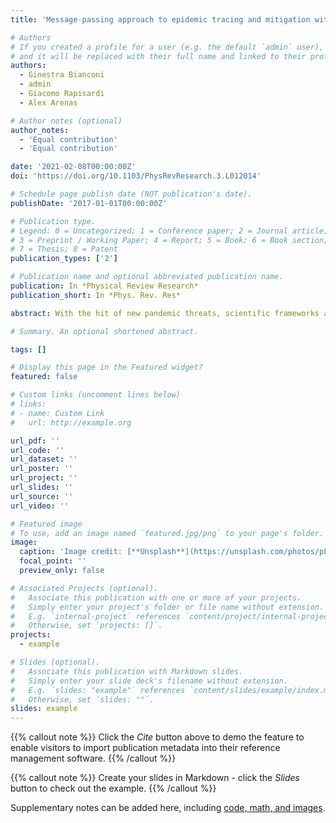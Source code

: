 ```yaml
---
title: 'Message-passing approach to epidemic tracing and mitigation with apps'

# Authors
# If you created a profile for a user (e.g. the default `admin` user), write the username (folder name) here
# and it will be replaced with their full name and linked to their profile.
authors:
  - Ginestra Bianconi
  - admin
  - Giacomo Rapisardi
  - Alex Arenas

# Author notes (optional)
author_notes:
  - 'Equal contribution'
  - 'Equal contribution'

date: '2021-02-08T00:00:00Z'
doi: 'https://doi.org/10.1103/PhysRevResearch.3.L012014'

# Schedule page publish date (NOT publication's date).
publishDate: '2017-01-01T00:00:00Z'

# Publication type.
# Legend: 0 = Uncategorized; 1 = Conference paper; 2 = Journal article;
# 3 = Preprint / Working Paper; 4 = Report; 5 = Book; 6 = Book section;
# 7 = Thesis; 8 = Patent
publication_types: ['2']

# Publication name and optional abbreviated publication name.
publication: In *Physical Review Research*
publication_short: In *Phys. Rev. Res*

abstract: With the hit of new pandemic threats, scientific frameworks are needed to understand the unfolding of the epidemic. The use of mobile apps that are able to trace contacts is of utmost importance in order to control new infected cases and contain further propagation. Here we present a theoretical approach using both percolation and message-passing techniques, to the role of contact tracing, in mitigating an epidemic wave. We show how the increase of the app adoption level raises the value of the epidemic threshold, which is eventually maximized when high-degree nodes are preferentially targeted. Analytical results are compared with extensive Monte Carlo simulations showing good agreement for both homogeneous and heterogeneous networks. These results are important to quantify the level of adoption needed for contact-tracing apps to be effective in mitigating an epidemic.

# Summary. An optional shortened abstract.

tags: []

# Display this page in the Featured widget?
featured: false

# Custom links (uncomment lines below)
# links:
# - name: Custom Link
#   url: http://example.org

url_pdf: ''
url_code: ''
url_dataset: ''
url_poster: ''
url_project: ''
url_slides: ''
url_source: ''
url_video: ''

# Featured image
# To use, add an image named `featured.jpg/png` to your page's folder.
image:
  caption: 'Image credit: [**Unsplash**](https://unsplash.com/photos/pLCdAaMFLTE)'
  focal_point: ''
  preview_only: false

# Associated Projects (optional).
#   Associate this publication with one or more of your projects.
#   Simply enter your project's folder or file name without extension.
#   E.g. `internal-project` references `content/project/internal-project/index.md`.
#   Otherwise, set `projects: []`.
projects:
  - example

# Slides (optional).
#   Associate this publication with Markdown slides.
#   Simply enter your slide deck's filename without extension.
#   E.g. `slides: "example"` references `content/slides/example/index.md`.
#   Otherwise, set `slides: ""`.
slides: example
---
```


{{% callout note %}}
Click the _Cite_ button above to demo the feature to enable visitors to import publication metadata into their reference management software.
{{% /callout %}}

{{% callout note %}}
Create your slides in Markdown - click the _Slides_ button to check out the example.
{{% /callout %}}

Supplementary notes can be added here, including [code, math, and images](https://wowchemy.com/docs/writing-markdown-latex/).
